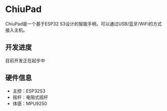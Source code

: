 # ChiuPad

ChiuPad是一个基于ESP32 S3设计的智能手柄，可以通过USB/蓝牙/WiFi的方式接入主机。

## 开发进度
目前开发正在起步中

## 硬件信息

- 主控：ESP32S3
- 摇杆：电阻式摇杆
- 体感：MPU9250